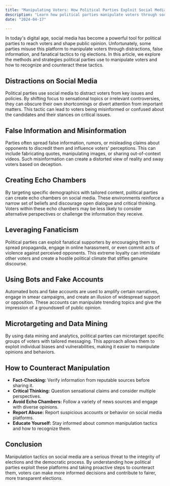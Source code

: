 ```yaml
---
title: "Manipulating Voters: How Political Parties Exploit Social Media and False Information to Influence Elections"
description: "Learn how political parties manipulate voters through social media distractions, false information, and fanatical tactics to rig elections. Understand the methods they use and how to recognize and counteract these strategies."
date: "2024-04-17"

---
```


In today's digital age, social media has become a powerful tool for political parties to reach voters and shape public opinion. Unfortunately, some parties misuse this platform to manipulate voters through distractions, false information, and fanatical tactics to rig elections. In this article, we explore the methods and strategies political parties use to manipulate voters and how to recognize and counteract these tactics.

## Distractions on Social Media

Political parties use social media to distract voters from key issues and policies. By shifting focus to sensational topics or irrelevant controversies, they can obscure their own shortcomings or divert attention from important matters. This tactic can lead to voters being misinformed or confused about the candidates and their stances on critical issues.

## False Information and Misinformation

Parties often spread false information, rumors, or misleading claims about opponents to discredit them and influence voters' perceptions. This can include fabricating quotes, manipulating images, or sharing out-of-context videos. Such misinformation can create a distorted view of reality and sway voters based on deception.

## Creating Echo Chambers

By targeting specific demographics with tailored content, political parties can create echo chambers on social media. These environments reinforce a narrow set of beliefs and discourage open dialogue and critical thinking. Voters within these echo chambers may be less likely to consider alternative perspectives or challenge the information they receive.

## Leveraging Fanaticism

Political parties can exploit fanatical supporters by encouraging them to spread propaganda, engage in online harassment, or even commit acts of violence against perceived opponents. This extreme loyalty can intimidate other voters and create a hostile political climate that stifles genuine discourse.

## Using Bots and Fake Accounts

Automated bots and fake accounts are used to amplify certain narratives, engage in smear campaigns, and create an illusion of widespread support or opposition. These accounts can manipulate trending topics and give the impression of a groundswell of public opinion.

## Microtargeting and Data Mining

By using data mining and analytics, political parties can microtarget specific groups of voters with tailored messaging. This approach allows them to exploit individual biases and vulnerabilities, making it easier to manipulate opinions and behaviors.

## How to Counteract Manipulation

- **Fact-Checking:** Verify information from reputable sources before sharing it.
- **Critical Thinking:** Question sensational claims and consider multiple perspectives.
- **Avoid Echo Chambers:** Follow a variety of news sources and engage with diverse opinions.
- **Report Abuse:** Report suspicious accounts or behavior on social media platforms.
- **Educate Yourself:** Stay informed about common manipulation tactics and how to recognize them.

## Conclusion

Manipulation tactics on social media are a serious threat to the integrity of elections and the democratic process. By understanding how political parties exploit these platforms and taking proactive steps to counteract them, voters can make more informed decisions and contribute to fairer, more transparent elections.
